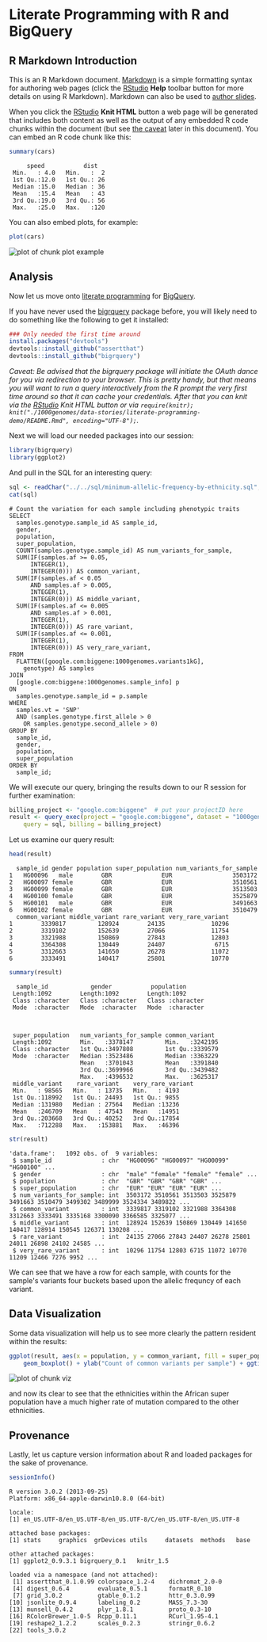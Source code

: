 <!-- R Markdown Documentation, DO NOT EDIT THE PLAIN MARKDOWN VERSION OF THIS FILE -->

<!-- Copyright 2014 Google Inc. All rights reserved. -->

<!-- Licensed under the Apache License, Version 2.0 (the "License"); -->
<!-- you may not use this file except in compliance with the License. -->
<!-- You may obtain a copy of the License at -->

<!--     http://www.apache.org/licenses/LICENSE-2.0 -->

<!-- Unless required by applicable law or agreed to in writing, software -->
<!-- distributed under the License is distributed on an "AS IS" BASIS, -->
<!-- WITHOUT WARRANTIES OR CONDITIONS OF ANY KIND, either express or implied. -->
<!-- See the License for the specific language governing permissions and -->
<!-- limitations under the License. -->

Literate Programming with R and BigQuery
========================================================

R Markdown Introduction
-------------------------

This is an R Markdown document. [Markdown](http://daringfireball.net/projects/markdown/syntax) is a simple formatting syntax for authoring web pages (click the [RStudio](http://www.rstudio.com/) **Help** toolbar button for more details on using R Markdown).  Markdown can also be used to [author slides](http://www.rstudio.com/ide/docs/presentations/overview).

When you click the [RStudio](http://www.rstudio.com/) **Knit HTML** button a web page will be generated that includes both content as well as the output of any embedded R code chunks within the document (but see [the caveat](#caveat) later in this document).  You can embed an R code chunk like this:


```r
summary(cars)
```

```
     speed           dist    
 Min.   : 4.0   Min.   :  2  
 1st Qu.:12.0   1st Qu.: 26  
 Median :15.0   Median : 36  
 Mean   :15.4   Mean   : 43  
 3rd Qu.:19.0   3rd Qu.: 56  
 Max.   :25.0   Max.   :120  
```


You can also embed plots, for example:


```r
plot(cars)
```

<img src="figure/plot_example.png" title="plot of chunk plot example" alt="plot of chunk plot example" style="display: block; margin: auto;" />


Analysis
--------------

Now let us move onto [literate programming](http://en.wikipedia.org/wiki/Literate_programming) for [BigQuery](https://developers.google.com/bigquery/).  

If you have never used the [bigrquery](https://github.com/hadley/bigrquery) package before, you will likely need to do something like the following to get it installed:


```r
### Only needed the first time around
install.packages("devtools")
devtools::install_github("assertthat")
devtools::install_github("bigrquery")
```


<a id="caveat">_Caveat: Be advised that the bigrquery package will initiate the OAuth dance for you via redirection to your browser.  This is pretty handy, but that means you will want to run a query interactively from the R prompt the very first time around so that it can cache your credentials.  After that you can knit via the [RStudio](http://www.rstudio.com/) Knit HTML button or via `require(knitr); knit("./1000genomes/data-stories/literate-programming-demo/README.Rmd", encoding="UTF-8");`._</a>

Next we will load our needed packages into our session:

```r
library(bigrquery)
library(ggplot2)
```


And pull in the SQL for an interesting query:

```r
sql <- readChar("../../sql/minimum-allelic-frequency-by-ethnicity.sql", nchars = 1e+06)
cat(sql)
```

```
# Count the variation for each sample including phenotypic traits
SELECT
  samples.genotype.sample_id AS sample_id,
  gender,
  population,
  super_population,
  COUNT(samples.genotype.sample_id) AS num_variants_for_sample,
  SUM(IF(samples.af >= 0.05,
      INTEGER(1),
      INTEGER(0))) AS common_variant,
  SUM(IF(samples.af < 0.05
      AND samples.af > 0.005,
      INTEGER(1),
      INTEGER(0))) AS middle_variant,
  SUM(IF(samples.af <= 0.005
      AND samples.af > 0.001,
      INTEGER(1),
      INTEGER(0))) AS rare_variant,
  SUM(IF(samples.af <= 0.001,
      INTEGER(1),
      INTEGER(0))) AS very_rare_variant,
FROM
  FLATTEN([google.com:biggene:1000genomes.variants1kG],
    genotype) AS samples
JOIN
  [google.com:biggene:1000genomes.sample_info] p
ON
  samples.genotype.sample_id = p.sample
WHERE
  samples.vt = 'SNP'
  AND (samples.genotype.first_allele > 0
    OR samples.genotype.second_allele > 0)
GROUP BY
  sample_id,
  gender,
  population,
  super_population
ORDER BY
  sample_id;
```


We will execute our query, bringing the results down to our R session for further examination:

```r
billing_project <- "google.com:biggene"  # put your projectID here
result <- query_exec(project = "google.com:biggene", dataset = "1000genomes", 
    query = sql, billing = billing_project)
```


Let us examine our query result:

```r
head(result)
```

```
  sample_id gender population super_population num_variants_for_sample
1   HG00096   male        GBR              EUR                 3503172
2   HG00097 female        GBR              EUR                 3510561
3   HG00099 female        GBR              EUR                 3513503
4   HG00100 female        GBR              EUR                 3525879
5   HG00101   male        GBR              EUR                 3491663
6   HG00102 female        GBR              EUR                 3510479
  common_variant middle_variant rare_variant very_rare_variant
1        3339817         128924        24135             10296
2        3319102         152639        27066             11754
3        3321988         150869        27843             12803
4        3364308         130449        24407              6715
5        3312663         141650        26278             11072
6        3333491         140417        25801             10770
```

```r
summary(result)
```

```
  sample_id            gender           population       
 Length:1092        Length:1092        Length:1092       
 Class :character   Class :character   Class :character  
 Mode  :character   Mode  :character   Mode  :character  
                                                         
                                                         
                                                         
 super_population   num_variants_for_sample common_variant   
 Length:1092        Min.   :3378147         Min.   :3242195  
 Class :character   1st Qu.:3497808         1st Qu.:3339579  
 Mode  :character   Median :3523486         Median :3363229  
                    Mean   :3701043         Mean   :3391840  
                    3rd Qu.:3699966         3rd Qu.:3439482  
                    Max.   :4396532         Max.   :3625317  
 middle_variant    rare_variant    very_rare_variant
 Min.   : 98565   Min.   : 13735   Min.   : 4193    
 1st Qu.:118992   1st Qu.: 24493   1st Qu.: 9855    
 Median :131980   Median : 27564   Median :13236    
 Mean   :246709   Mean   : 47543   Mean   :14951    
 3rd Qu.:203668   3rd Qu.: 40252   3rd Qu.:17854    
 Max.   :712288   Max.   :153881   Max.   :46396    
```

```r
str(result)
```

```
'data.frame':	1092 obs. of  9 variables:
 $ sample_id              : chr  "HG00096" "HG00097" "HG00099" "HG00100" ...
 $ gender                 : chr  "male" "female" "female" "female" ...
 $ population             : chr  "GBR" "GBR" "GBR" "GBR" ...
 $ super_population       : chr  "EUR" "EUR" "EUR" "EUR" ...
 $ num_variants_for_sample: int  3503172 3510561 3513503 3525879 3491663 3510479 3499302 3489999 3524334 3489822 ...
 $ common_variant         : int  3339817 3319102 3321988 3364308 3312663 3333491 3335168 3300090 3366585 3325077 ...
 $ middle_variant         : int  128924 152639 150869 130449 141650 140417 128914 150545 126371 130208 ...
 $ rare_variant           : int  24135 27066 27843 24407 26278 25801 24011 26898 24102 24585 ...
 $ very_rare_variant      : int  10296 11754 12803 6715 11072 10770 11209 12466 7276 9952 ...
```

We can see that we have a row for each sample, with counts for the sample's variants four buckets based upon the allelic frequncy of each variant.


Data Visualization
-------------------
Some data visualization will help us to see more clearly the pattern resident within the results:

```r
ggplot(result, aes(x = population, y = common_variant, fill = super_population)) + 
    geom_boxplot() + ylab("Count of common variants per sample") + ggtitle("Common Variants (Minimum Allelic Frequency 5%)")
```

<img src="figure/viz.png" title="plot of chunk viz" alt="plot of chunk viz" style="display: block; margin: auto;" />

and now its clear to see that the ethnicities within the African super population have a much higher rate of mutation compared to the other ethnicities.


Provenance
-------------------
Lastly, let us capture version information about R and loaded packages for the sake of provenance.

```r
sessionInfo()
```

```
R version 3.0.2 (2013-09-25)
Platform: x86_64-apple-darwin10.8.0 (64-bit)

locale:
[1] en_US.UTF-8/en_US.UTF-8/en_US.UTF-8/C/en_US.UTF-8/en_US.UTF-8

attached base packages:
[1] stats     graphics  grDevices utils     datasets  methods   base     

other attached packages:
[1] ggplot2_0.9.3.1 bigrquery_0.1   knitr_1.5      

loaded via a namespace (and not attached):
 [1] assertthat_0.1.0.99 colorspace_1.2-4    dichromat_2.0-0    
 [4] digest_0.6.4        evaluate_0.5.1      formatR_0.10       
 [7] grid_3.0.2          gtable_0.1.2        httr_0.3.0.99      
[10] jsonlite_0.9.4      labeling_0.2        MASS_7.3-30        
[13] munsell_0.4.2       plyr_1.8.1          proto_0.3-10       
[16] RColorBrewer_1.0-5  Rcpp_0.11.1         RCurl_1.95-4.1     
[19] reshape2_1.2.2      scales_0.2.3        stringr_0.6.2      
[22] tools_3.0.2        
```

